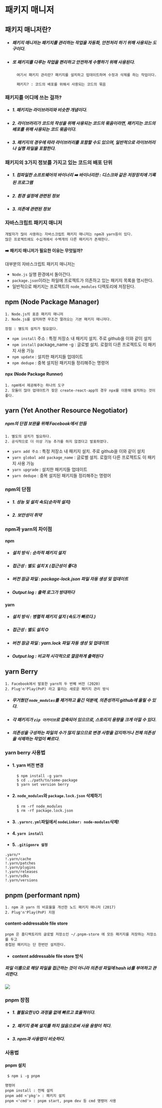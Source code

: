 # 패키지 매니저

## 패키지 매니저란?

- ##### 패키지 매니저는 패키지를 관리하는 작업을 자동화, 안전처리 하기 위해 사용되는 도구이다.

* ##### 또 패키지를 다루는 작업을 편리하고 안전하게 수행하기 위해 사용된다.

        여기서 패키지 관리란? 패키지를 설치하고 업데이트하며 수정과 삭제를 하는 작업이다.

        패키지? : 코드의 배포를 위해서 사용되는 코드의 묶음

### 패키지를 어디에 쓰는 걸까?

- ##### 1. 패키지는 라이브러리와 비슷한 개념이다.
- ##### 2. 라이브러리가 코드의 작성을 위해 사용되는 코드의 묶음이라면, 패키지는 코드의 배포를 위해 사용되는 코드 묶음이다.
- ##### 3. 패키지의 경우에 따라 라이브러리를 포함할 수도 있으며, 일반적으로 라이브러리나 실행 파일을 포함한다.

### 패키지의 3가지 정보를 가지고 있는 코드의 배포 단위

- ##### 1. 컴파일한 소프트웨어의 바이너리 ➡️ 바이너리란 : 디스크와 같은 저장장치에 기록된 프로그램

* ##### 2. 횐경 설정에 관련된 정보
* ##### 3. 의존에 관련된 정보

### 자바스크립트 패키지 매니저

    개발자가 많이 사용하는 자바스크립트 패키지 매니저는 npm과 yarn등이 있다.
    많은 프로젝트에도 수십개에서 수백개의 다른 패키지가 존재한다.

#### ➡️ 패키지 매니저가 필요한 이유는 무엇일까?

대부분의 자바스크립트 패키지 매니저는

- `Node.js` 실행 환경에서 돌아간다.
- `package.json`이라는 파일에 프로젝트가 의존하고 있는 패키지 목록을 명시한다.
- 일반적으로 패키지는 프로젝트의 `node_modules` 디렉토리에 저장된다.

## npm (Node Package Manager)

    1. Node.js의 표준 패키지 매니저
    2. Node.js를 설치하면 무조건 딸려오는 기본 패키지 매니저다.

    장점 : 별도의 설치가 필요없다.

- `npm install` 주소 : 특정 저장소 내 패키지 설치. 주로 github을 이와 같이 설치
- `npm install` package_name -g : 글로벌 설치. 로컬의 다른 프로젝트도 이 패키지 사용 가능
- `npm update` : 설치한 패키지들 업데이트
- `npm dedupe` : 중복 설치된 패키지들 정리해주는 명령어

#### npx (Node Package Runner)

    1. npm에서 제공해주는 하나의 도구
    2. 모듈이 많아 업데이트가 잦은 create-react-app의 경우 npx를 이용해 설치하는 것이 좋다.

## yarn (Yet Another Resource Negotiator)

##### npm의 단점 보완을 위해 Facebook에서 만듬

    1. 별도의 설치가 필요하다.
    2. 공식적으로 더 이상 기능 추가를 하지 않겠다고 발표하였다.

- `yarn add 주소` : 특정 저장소 내 패키지 설치. 주로 github을 이와 같이 설치
- `yarn global add package_name` : 글로벌 설치. 로컬의 다른 프로젝트도 이 패키지 사용 가능
- `yarn upgrade` : 설치한 패키지들 업데이트
- `yarn dedupe` : 중복 설치된 패키지들 정리해주는 명령어

### npm의 단점

- ##### 1. 성능 및 설치 속도(순차적 설치)
- ##### 2. 보안성이 취약

### npm과 yarn의 차이점

#### npm

- ##### 설치 방식 : 순차적 패키지 설치
- ##### 접근성 : 별도 설치 X (접근성이 좋다)
- ##### 버전 잠금 파일 : package-lock.json 파일 자동 생성 및 업데이트
- ##### Output log : 출력 로그가 방대하다

#### yarn

- ##### 설치 방식 : 병렬적 패키지 설치 (속도가 빠르다.)
- ##### 접근성 : 별도 설치 O
- ##### 버전 잠금 파일 : yarn.lock 파일 자동 생성 및 업데이트
- ##### Output log : 비교적 시각적으로 깔끔하게 출력된다

## yarn Berry

    1. Facebook에서 발표한 yarn의 두 번째 버전 (2020)
    2. Plug'n'Play(PnP) 라고 불리는 새로운 패키지 관리 방식

- ##### 무거웠던 `node_modules`를 제거하고 옮긴 덕분에, 의존성까지 github에 올릴 수 있다.
- ##### 각 패키지가 `zip 아카이브`로 압축되어 있으므로, 스토리지 용량을 크게 아낄 수 있다.
- ##### 의존성을 구성하는 파일의 수가 많지 않으므로 변경 사항을 감지하거나 전체 의존성을 삭제하는 작업이 빠르다.

### yarn berry 사용법

- #### 1. yarn 버전 변경

        $ npm install -g yarn
        $ cd ../path/to/some-package
        $ yarn set version berry

- #### 2. `node_modules`와 `package.lock.json` 삭제하기

        $ rm -rf node_modules
        $ rm -rf package.lock.json

- #### 3. `.yarnrc.yml`파일에서 `nodeLinker: node-modules`삭제!
- #### 4. `yarn install`
- #### 5. `.gitigonre 설정`

```github
.yarn/*
!.yarn/cache
!.yarn/patches
!.yarn/plugins
!.yarn/releases
!.yarn/sdks
!.yarn/versions
```

## pnpm (performant npm)

    1. npm 과 yarn 의 비효율을 개선한 노드 패키지 매니저 (2017)
    2. Plug'n'Play(PnP) 지원

#### content-addressable file store

    pnpm 은 홈디렉토리의 글로벌 저장소인 ~/.pnpm-store 에 모든 패키지를 저장하는 저장소를 두고
    중첩된 패키지는 단 한번만 설치한다.

- #### content addressable file store 방식

##### 파일 이름으로 해당 파일을 접근하는 것이 아니라 의존성 파일에 hash id를 부여하고 관리한다.

<img src="https://velog.velcdn.com/images/seobbang/post/a02d95da-c487-4374-87b4-acccbf43d827/image.png"/>

### pnpm 장점

- ##### 1. 불필요한 I/O 과정을 없애 빠르고 효율적이다.
- ##### 2. 패키지 중복 설치를 하지 않음으로써 사용 용량이 적다.
- ##### 3. npm과 사용법이 비슷하다.

### 사용법

#### pnpm 설치

     $ npm i -g pnpm

    명령어
    pnpm install : 전체 설치
    pnpm add <'pkg'> : 패키지 설치
    pnpm <'cmd'> : pnpm start, pnpm dev 등 cmd 명령어 사용
